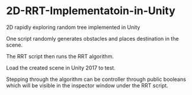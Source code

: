 # 2D-RRT-Implementatoin-in-Unity
2D rapidly exploring random tree implemented in Unity 

One script randomly generates obstacles and places destination in the scene.

The RRT script then runs the RRT algorithm. 

Load the created scene in Unity 2017 to test.

Stepping through the algorithm can be controller through public booleans which will be visible in the inspector window under the RRT script.
